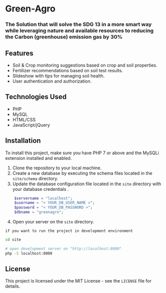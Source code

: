 # Green-Agro
### The Solution that will solve the SDG 13 in a more smart way while leveraging nature and available resources to reducing the Carbon (greenhouse) emission gas by 30%


## Features

- Soil & Crop monitoring suggestions based on crop and soil properties.
- Fertilizer recommendations based on soil test results.
- Slideshow with tips for managing soil health.
- User authentication and authorization.

## Technologies Used

- PHP
- MySQL
- HTML/CSS
- JavaScript/jQuery

## Installation

To install this project, make sure you have PHP 7 or above and the MySQLi extension installed and enabled. 

1. Clone the repository to your local machine.
2. Create a new database by executing the schema files located in the `site/schema` directory.
3. Update the database configuration file located in the `site` directory with your database credentials .
```php
    $servername = "localhost";
    $username = "< YOUR_DB_USER_NAME >";
    $password = "< YOUR_DB_PASSWORD >";
    $dbname = "greenagro";
```
4. Open your server on the `site` directory.
``` 
if you want to run the project in development environment 
```
```bash
cd site
```
```bash
# open development server on "http://localhost:8000"
php -S localhost:8000
```


## License

This project is licensed under the MIT License - see the `LICENSE` file for details.
